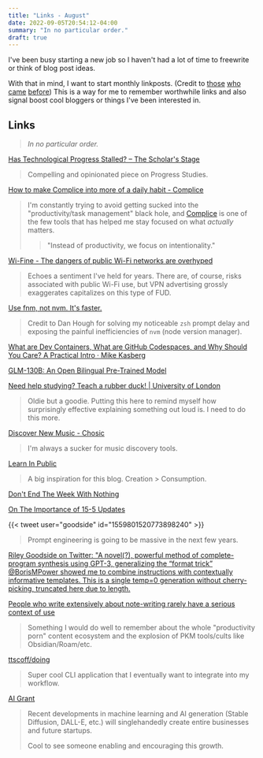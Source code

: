 ```yaml
---
title: "Links - August"
date: 2022-09-05T20:54:12-04:00
summary: "In no particular order."
draft: true
---
```

I've been busy starting a new job so I haven't had a lot of time to freewrite or think of blog post ideas.

With that in mind, I want to start monthly linkposts. (Credit to [those](https://astralcodexten.substack.com/p/links-for-june-1e7) [who](https://slimemoldtimemold.com/2022/08/30/links-for-august-2022/) [came](https://nintil.com/links-61) [before](https://guzey.com/links/#mar-2020)) This is a way for me to remember worthwhile links and also signal boost cool bloggers or things I've been interested in.

## Links
>_In no particular order._

[Has Technological Progress Stalled? – The Scholar's Stage](https://scholars-stage.org/has-technological-progress-stalled/)
> Compelling and opinionated piece on Progress Studies.

[How to make Complice into more of a daily habit - Complice](https://blog.complice.co/post/130922630757/how-to-get-yourself-to-use-complice-more)
> I'm constantly trying to avoid getting sucked into the "productivity/task management" black hole, and [Complice](https://complice.co/) is one of the few tools that has helped me stay focused on what *actually* matters. 
> > "Instead of productivity, we focus on intentionality."

[Wi-Fine - The dangers of public Wi-Fi networks are overhyped](https://wifine.gitlab.io/)
> Echoes a sentiment I've held for years.  There are, of course, risks associated with public Wi-Fi use, but VPN advertising grossly exaggerates capitalizes on this type of FUD.

[Use fnm, not nvm. It's faster.](http://danhough.com/blog/nvm-slows-down/)
> Credit to Dan Hough for solving my noticeable `zsh` prompt delay and exposing the painful inefficiencies of `nvm` (node version manager).

[What are Dev Containers, What are GitHub Codespaces, and Why Should You Care? A Practical Intro · Mike Kasberg](https://www.mikekasberg.com/blog/2021/11/06/what-are-dev-containers.html)

[GLM-130B: An Open Bilingual Pre-Trained Model](http://keg.cs.tsinghua.edu.cn/glm-130b/posts/glm-130b/)

[Need help studying? Teach a rubber duck! | University of London](https://www.london.ac.uk/news-and-opinion/student-blog/need-help-studying-teach-a-rubber-duck)
> Oldie but a goodie.  Putting this here to remind myself how surprisingly effective explaining something out loud is.  I need to do this more.

[Discover New Music - Chosic](https://www.chosic.com/)
> I'm always a sucker for music discovery tools.  

[Learn In Public](https://www.swyx.io/learn-in-public/)
> A big inspiration for this blog. Creation > Consumption.

[Don't End The Week With Nothing](https://training.kalzumeus.com/newsletters/archive/do-not-end-the-week-with-nothing)

[On The Importance of 15-5 Updates](https://www.swyx.io/the-importance-of-writing-weekly-updates/)

{{< tweet user="goodside" id="1559801520773898240" >}}
> Prompt engineering is going to be massive in the next few years.

[Riley Goodside on Twitter: "A novel(?), powerful method of complete-program synthesis using GPT-3, generalizing the “format trick” @BorisMPower showed me to combine instructions with contextually informative templates. This is a single temp=0 generation without cherry-picking, truncated here due to length.](https://twitter.com/goodside/status/1559801520773898240)

[People who write extensively about note-writing rarely have a serious context of use](https://notes.andymatuschak.org/zUMFE66dxeweppDvgbNAb5hukXzXQu8ErVNv)
> Something I would do well to remember about the whole "productivity porn" content ecosystem and the explosion of PKM tools/cults like Obsidian/Roam/etc.

[ttscoff/doing](https://github.com/ttscoff/doing/)
> Super cool CLI application that I eventually want to integrate into my workflow.

[AI Grant](https://aigrant.org/)
> Recent developments in machine learning and AI generation (Stable Diffusion, DALL-E, etc.) will singlehandedly create entire businesses and future startups.
> 
> Cool to see someone enabling and encouraging this growth.
